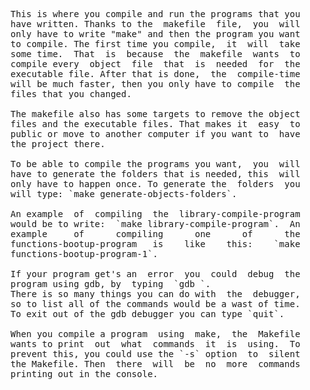 
<pre>
This is where you compile and run the programs that you
have written. Thanks to the  makefile  file,  you  will
only have to write "make" and then the program you want
to compile. The first time you compile,  it  will  take
some time.  That  is  because  the  makefile  wants  to
compile every  object  file  that  is  needed  for  the
executable file. After that is done,  the  compile-time
will be much faster, then you only have to compile  the
files that you changed.

The makefile also has some targets to remove the object
files and the executable files. That makes it  easy  to
public or move to another computer if you want to  have
the project there.

To be able to compile the programs you want,  you  will
have to generate the folders that is needed, this  will
only have to happen once. To generate the  folders  you
will type: `make generate-objects-folders`.

An example  of  compiling  the  library-compile-program
would be to write:  `make library-compile-program`.  An
example     of      compiling      one      of      the
functions-bootup-program   is    like    this:    `make
functions-bootup-program-1`.

If your program get's an  error  you  could  debug  the
program using gdb, by  typing  `gdb <binary-filename>`.
There is so many things you can do with  the  debugger,
so to list all of the commands would be a wast of time.
To exit out of the gdb debugger you can type `quit`.

When you compile a program  using  make,  the  Makefile
wants to print  out  what  commands  it  is  using.  To
prevent this, you could use the `-s` option  to  silent
the Makefile. Then  there  will  be  no  more  commands
printing out in the console.
</pre>
